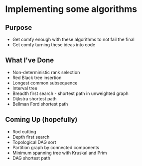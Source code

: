 # Implementing some algorithms

## Purpose

- Get comfy enough with these algorithms to not fail the final
- Get comfy turning these ideas into code

## What I've Done

- Non-deterministic rank selection
- Red Black tree insertion 
- Longest common subsequence
- Interval tree
- Breadth first search - shortest path in unweighted graph
- Dijkstra shortest path
- Bellman Ford shortest path

## Coming Up (hopefully)

- Rod cutting
- Depth first search
- Topological DAG sort
- Partition graph by connected components
- Minimum spanning tree with Kruskal and Prim
- DAG shortest path